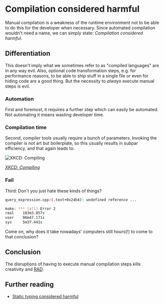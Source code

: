 # Compilation considered harmful

Manual compilation is a weakness of the runtime environment not to be able to do this for the developer when necessary. Since automated compilation wouldn't need a name, we can simply state: *Compilation considered harmful*.

## Differentiation

This doesn't imply what we sometimes refer to as "compiled languages" are in any way evil. Also, optional code transformation steps, e.g. for performance reasons, to be able to ship stuff in a single file or even for hiding code are a good thing. But the necessity to *always* execute manual steps is evil.

### Automation

First and foremost, it requires a further step which can easily be automated. Not automating it means wasting developer time.

### Compilation time

Second, compiler tools usually require a bunch of parameters. Invoking the compiler is not art but boilerplate, so this usually results in subpar efficiency, and that again leads to:

![XKCD: Compiling](http://imgs.xkcd.com/comics/compiling.png)

*[XKCD: Compiling](http://xkcd.com/303/)*

### Fail

Third: Don't you just hate these kinds of things? 

```sh
query_expression.cpp:(.text+0x24b4): undefined reference ...

make: *** [all] Error 2
real    103m3.057s
user    96m47.171s
sys     5m37.441s
```

Come on, why does it take nowadays' computers still hours(!) to come to that conclusion?

## Conclusion

The disruptions of having to execute manual compilation steps kills creativity and [RAD](http://de.wikipedia.org/wiki/Rapid_Application_Development).

## Further reading

* [Static typing considered harmful](http://blog.jayfields.com/2008/02/static-typing-considered-harmful.html)
